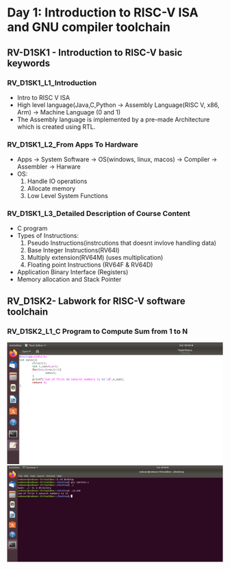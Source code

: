 # Day 1: Introduction to RISC-V ISA and GNU compiler toolchain  

## RV-D1SK1 - Introduction to RISC-V basic keywords  

### RV_D1SK1_L1_Introduction
- Intro to RISC V ISA
- High level language(Java,C,Python &rarr; Assembly Language(RISC V, x86, Arm) &rarr; Machine Language (0 and 1)
- The Assembly language is implemented by a pre-made Architecture which is created using RTL.

### RV_D1SK1_L2_From Apps To Hardware
- Apps &rarr; System Software &rarr; OS(windows, linux, macos) &rarr; Compiler &rarr; Assembler &rarr; Harware
- OS:  
  1. Handle IO operations
  2. Allocate memory
  3. Low Level System Functions

### RV_D1SK1_L3_Detailed Description of Course Content
- C program
- Types of Instructions:
  1. Pseudo Instructions(instrcutions that doesnt invlove handling data)
  2. Base Integer Instructions(RV64I)
  3. Multiply extension(RV64M) (uses multiplication)
  4. Floating point Instructions (RV64F & RV64D)
- Application Binary Interface (Registers)
- Memory allocation and Stack Pointer

## RV_D1SK2- Labwork for RISC-V software toolchain

### RV_D1SK2_L1_C Program to Compute Sum from 1 to N
![images/Screenshot 2025-05-03 004608.png](https://github.com/Mathi-75/RISC-V_workshop/blob/839fff9f81f8abe4d21745dac67b3731729dc791/images/Screenshot%202025-05-03%20004608.png)
![images/Screenshot 2025-05-03 004812.png](https://github.com/Mathi-75/RISC-V_workshop/blob/839fff9f81f8abe4d21745dac67b3731729dc791/images/Screenshot%202025-05-03%20004812.png)

